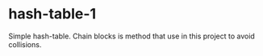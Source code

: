 # hash-table-1
Simple hash-table. Chain blocks is method that use in this project to avoid collisions.
